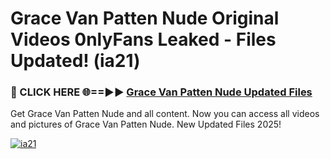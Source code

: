 # Grace Van Patten Nude Original Videos 0nlyFans Leaked - Files Updated! (ia21)

<h3>🔴 CLICK HERE 🌐==►► <a href="https://tinyurl.com/5h6xmrr3" rel="nofollow">Grace Van Patten Nude Updated Files</a></h3>

Get Grace Van Patten Nude and all content. Now you can access all videos and pictures of Grace Van Patten Nude. New Updated Files 2025!

[![ia21](https://i.imgur.com/KVD873Z.gif)](https://tinyurl.com/5h6xmrr3)
